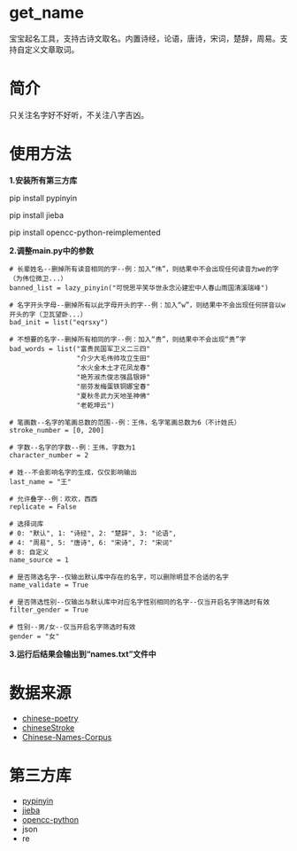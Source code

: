 # get_name
宝宝起名工具，支持古诗文取名。内置诗经，论语，唐诗，宋词，楚辞，周易。支持自定义文章取词。
# 简介
只关注名字好不好听，不关注八字吉凶。
# 使用方法
**1.安装所有第三方库**

pip install pypinyin

pip install jieba

pip install opencc-python-reimplemented

**2.调整main.py中的参数**
```
# 长辈姓名--删掉所有读音相同的字--例：加入“伟”，则结果中不会出现任何读音为we的字（为伟位微卫...）
banned_list = lazy_pinyin("可悦思平笑华世永念沁建宏中人春山雨国清溪瑞峰")

# 名字开头字母--删掉所有以此字母开头的字--例：加入“w”，则结果中不会出现任何拼音以w开头的字（卫瓦望卧...）
bad_init = list("eqrsxy")

# 不想要的名字--删掉所有相同的字--例：加入“贵”，则结果中不会出现“贵”字
bad_words = list("富贵民国军卫义二三四"
                 "介少大毛伟帅攻立生田"
                 "水火金木土才花凤龙春"
                 "艳芳淑杰俊志强昌银婷"
                 "丽芬发梅蛋铁铜娜宝春"
                 "夏秋冬武力天地圣神佛"
                 "老乾坤云")
                 
# 笔画数--名字的笔画总数的范围--例：王伟，名字笔画总数为6（不计姓氏）
stroke_number = [0, 200]

# 字数--名字的字数--例：王伟，字数为1
character_number = 2

# 姓--不会影响名字的生成，仅仅影响输出
last_name = "王"

# 允许叠字--例：欢欢，西西
replicate = False

# 选择词库
# 0: "默认", 1: "诗经", 2: "楚辞", 3: "论语",
# 4: "周易", 5: "唐诗", 6: "宋诗", 7: "宋词"
# 8: 自定义
name_source = 1

# 是否筛选名字--仅输出默认库中存在的名字，可以删除明显不合适的名字
name_validate = True

# 是否筛选性别--仅输出与默认库中对应名字性别相同的名字--仅当开启名字筛选时有效
filter_gender = True

# 性别--男/女--仅当开启名字筛选时有效
gender = "女"
```

**3.运行后结果会输出到“names.txt”文件中**

# 数据来源
* [chinese-poetry](https://github.com/chinese-poetry/chinese-poetry)
* [chineseStroke](https://github.com/WTree/chineseStroke)
* [Chinese-Names-Corpus](https://github.com/wainshine/Chinese-Names-Corpus)
# 第三方库
* [pypinyin](https://github.com/mozillazg/python-pinyin)
* [jieba](https://github.com/fxsjy/jieba)
* [opencc-python](https://github.com/yichen0831/opencc-python)
* json
* re
